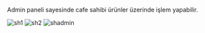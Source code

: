 Admin paneli sayesinde cafe sahibi ürünler üzerinde işlem yapabilir.

![sh1](https://github.com/sefaaksux/Cafe-Web-Sitesi/assets/113643261/7d625542-0262-4dc8-8015-5217278140ab)
![sh2](https://github.com/sefaaksux/Cafe-Web-Sitesi/assets/113643261/ca12dba3-b0e2-4464-a2d5-6a6726732d00)
![shadmin](https://github.com/sefaaksux/Cafe-Web-Sitesi/assets/113643261/75bed011-7a7e-45b0-8a93-d6687e94917a)
